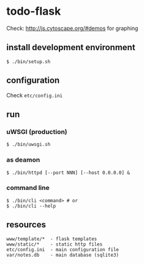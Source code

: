 # todo-flask

Check: http://js.cytoscape.org/#demos for graphing

## install development environment

	$ ./bin/setup.sh

## configuration
Check `etc/config.ini`
	
## run
### uWSGI (production)

	$ ./bin/uwsgi.sh

### as deamon

	$ ./bin/httpd [--port NNN] [--host 0.0.0.0] &

### command line

	$ ./bin/cli <command> # or
	$ ./bin/cli --help

## resources

	www/template/*  - flask templates
	www/static/*    - static http files
	etc/config.ini  - main configuration file
	var/notes.db    - main database (sqlite3)


